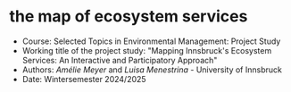 # the map of ecosystem services

- Course: Selected Topics in Environmental Management: Project Study
- Working title of the project study: "Mapping Innsbruck's Ecosystem Services: An Interactive and Participatory Approach"
- Authors: *Amélie Meyer* and *Luisa Menestrina* - University of Innsbruck
- Date: Wintersemester 2024/2025
